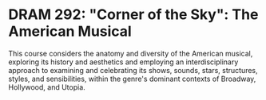 # DRAM 292: "Corner of the Sky": The American Musical

This course considers the anatomy and diversity of the American musical, exploring its history and aesthetics and employing an interdisciplinary approach to examining and celebrating its shows, sounds, stars, structures, styles, and sensibilities, within the genre's dominant contexts of Broadway, Hollywood, and Utopia.